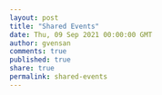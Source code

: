 ```yaml
---
layout: post
title: "Shared Events"
date: Thu, 09 Sep 2021 00:00:00 GMT
author: gvensan
comments: true
published: true
share: true
permalink: shared-events
---
```

